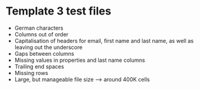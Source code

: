# Template 3 test files

* German characters
* Columns out of order
* Capitalisation of headers for email, first name and last name, as well as leaving out the underscore
* Gaps between columns
* Missing values in properties and last name columns
* Trailing end spaces
* Missing rows
* Large, but manageable file size --> around 400K cells
